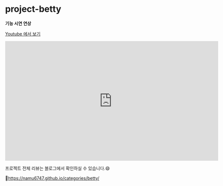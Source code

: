# project-betty

**기능 시연 연상**

[Youtube 에서 보기](https://youtu.be/TkyQesvB-lY)

<iframe width="689" height="388" src="https://www.youtube.com/embed/TkyQesvB-lY" title="koreate(한국기술교육직업전문학교) 최종 프로젝트 Betty 시연 영상" frameborder="0" allow="accelerometer; autoplay; clipboard-write; encrypted-media; gyroscope; picture-in-picture" allowfullscreen></iframe>

프로젝트 전체 리뷰는 블로그에서 확인하실 수 있습니다.😄

🌱https://namu6747.github.io/categories/betty/
